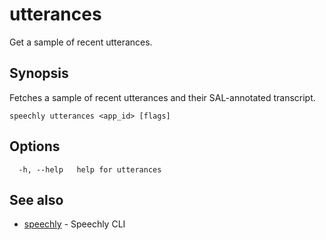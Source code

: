 # utterances

Get a sample of recent utterances.

## Synopsis

Fetches a sample of recent utterances and their SAL-annotated transcript.

```
speechly utterances <app_id> [flags]
```

## Options

```
  -h, --help   help for utterances
```

## See also

* [speechly](README.md)	 - Speechly CLI

